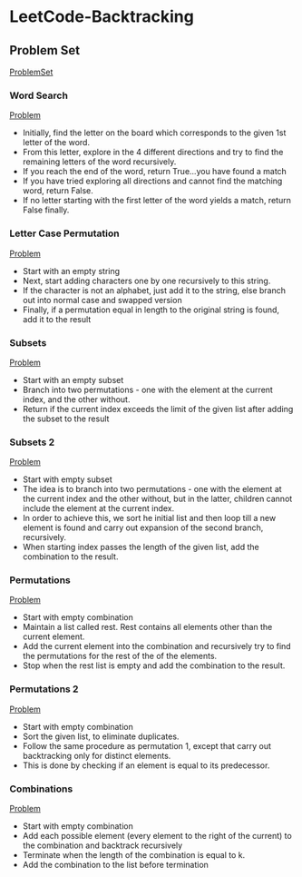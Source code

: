 # LeetCode-Backtracking

## Problem Set

[ProblemSet](https://seanprashad.com/leetcode-patterns/)

### Word Search 
[Problem](https://leetcode.com/problems/word-search/)
* Initially, find the letter on the board which corresponds to the given 1st letter of the word.
* From this letter, explore in the 4 different directions and try to find the remaining letters of the word recursively.
* If you reach the end of the word, return True...you have found a match
* If you have tried exploring all directions and cannot find the matching word, return False.
* If no letter starting with the first letter of the word yields a match, return False finally.

### Letter Case Permutation
[Problem](https://leetcode.com/problems/letter-case-permutation/)
* Start with an empty string
* Next, start adding characters one by one recursively to this string.
* If the character is not an alphabet, just add it to the string, else branch out into normal case and swapped version
* Finally, if a permutation equal in length to the original string is found, add it to the result

### Subsets
[Problem](https://leetcode.com/problems/subsets/)
* Start with an empty subset
* Branch into two permutations - one with the element at the current index, and the other without.
* Return if the current index exceeds the limit of the given list after adding the subset to the result

### Subsets 2
[Problem](https://leetcode.com/problems/subsets-ii/)
* Start with empty subset
* The idea is to branch into two permutations - one with the element at the current index and the other without, but in the latter, children cannot include the element at the current index.
* In order to achieve this, we sort he initial list and then loop till a new element is found and carry out expansion of the second branch, recursively.
* When starting index passes the length of the given list, add the combination to the result.

### Permutations
[Problem](https://leetcode.com/problems/permutations/)
* Start with empty combination
* Maintain a list called rest. Rest contains all elements other than the current element.
* Add the current element into the combination and recursively try to find the permutations for the rest of the of the elements.
* Stop when the rest list is empty and add the combination to the result.

### Permutations 2
[Problem](https://leetcode.com/problems/permutations-ii/)
* Start with empty combination
* Sort the given list, to eliminate duplicates.
* Follow the same procedure as permutation 1, except that carry out backtracking only for distinct elements.
* This is done by checking if an element is equal to its predecessor.

### Combinations
[Problem](https://leetcode.com/problems/combinations/)
* Start with empty combination
* Add each possible element (every element to the right of the current) to the combination and backtrack recursively
* Terminate when the length of the combination is equal to k.
* Add the combination to the list before termination


